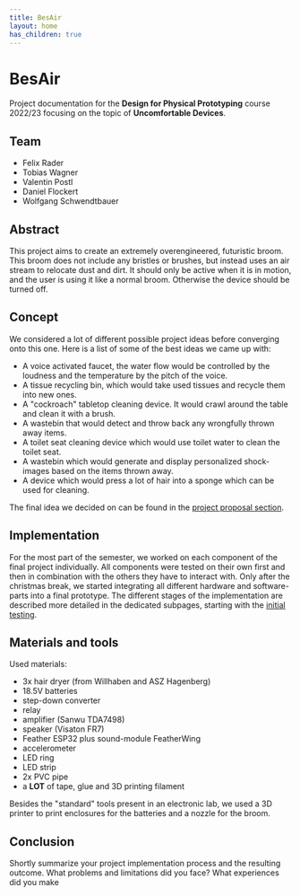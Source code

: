 ```yaml
---
title: BesAir
layout: home
has_children: true
---
```


# BesAir

Project documentation for the **Design for Physical Prototyping** course 2022/23 focusing on the topic of **Uncomfortable Devices**.

## Team

-   Felix Rader
-   Tobias Wagner
-   Valentin Postl
-   Daniel Flockert
-   Wolfgang Schwendtbauer

## Abstract

This project aims to create an extremely overengineered, futuristic broom.
This broom does not include any bristles or brushes, but instead uses an air stream to relocate dust and dirt.
It should only be active when it is in motion, and the user is using it like a normal broom.
Otherwise the device should be turned off.

## Concept

We considered a lot of different possible project ideas before converging onto this one.
Here is a list of some of the best ideas we came up with:

-   A voice activated faucet, the water flow would be controlled by the loudness and the temperature by the pitch of the voice.
-   A tissue recycling bin, which would take used tissues and recycle them into new ones.
-   A "cockroach" tabletop cleaning device. It would crawl around the table and clean it with a brush.
-   A wastebin that would detect and throw back any wrongfully thrown away items.
-   A toilet seat cleaning device which would use toilet water to clean the toilet seat.
-   A wastebin which would generate and display personalized shock-images based on the items thrown away.
-   A device which would press a lot of hair into a sponge which can be used for cleaning.

The final idea we decided on can be found in the [project proposal section](01_proposal).

## Implementation

For the most part of the semester, we worked on each component of the final project individually.
All components were tested on their own first and then in combination with the others they have to interact with.
Only after the christmas break, we started integrating all different hardware and software-parts into a final prototype.
The different stages of the implementation are described more detailed in the dedicated subpages, starting with the [initial testing](02_initial_testing).

## Materials and tools

Used materials:

-   3x hair dryer (from Willhaben and ASZ Hagenberg)
-   18.5V batteries
-   step-down converter
-   relay
-   amplifier (Sanwu TDA7498)
-   speaker (Visaton FR7)
-   Feather ESP32 plus sound-module FeatherWing
-   accelerometer
-   LED ring
-   LED strip
-   2x PVC pipe
-   a **LOT** of tape, glue and 3D printing filament

Besides the "standard" tools present in an electronic lab, we used a 3D printer to print enclosures for the batteries and a nozzle for the broom.

## Conclusion

Shortly summarize your project implementation process and the resulting outcome.
What problems and limitations did you face? What experiences did you make
